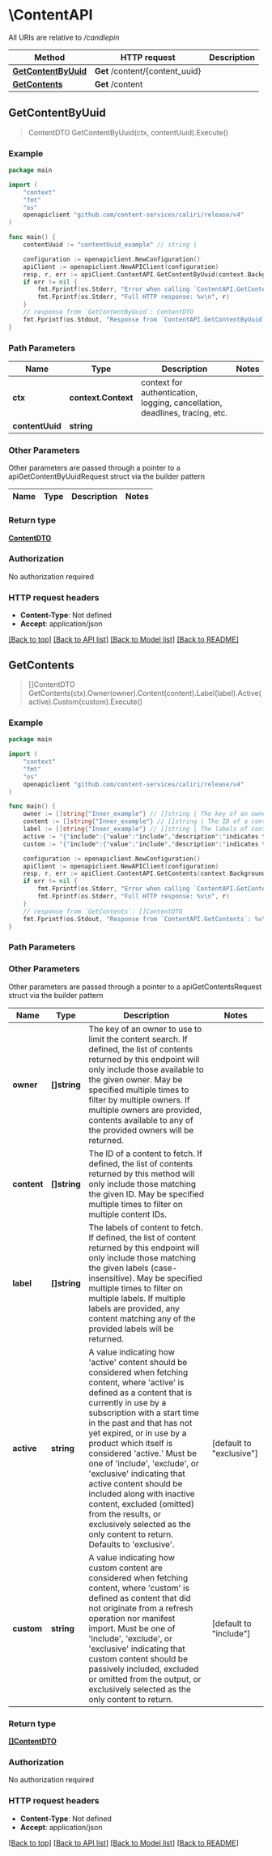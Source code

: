 # \ContentAPI

All URIs are relative to */candlepin*

Method | HTTP request | Description
------------- | ------------- | -------------
[**GetContentByUuid**](ContentAPI.md#GetContentByUuid) | **Get** /content/{content_uuid} | 
[**GetContents**](ContentAPI.md#GetContents) | **Get** /content | 



## GetContentByUuid

> ContentDTO GetContentByUuid(ctx, contentUuid).Execute()





### Example

```go
package main

import (
	"context"
	"fmt"
	"os"
	openapiclient "github.com/content-services/caliri/release/v4"
)

func main() {
	contentUuid := "contentUuid_example" // string | 

	configuration := openapiclient.NewConfiguration()
	apiClient := openapiclient.NewAPIClient(configuration)
	resp, r, err := apiClient.ContentAPI.GetContentByUuid(context.Background(), contentUuid).Execute()
	if err != nil {
		fmt.Fprintf(os.Stderr, "Error when calling `ContentAPI.GetContentByUuid``: %v\n", err)
		fmt.Fprintf(os.Stderr, "Full HTTP response: %v\n", r)
	}
	// response from `GetContentByUuid`: ContentDTO
	fmt.Fprintf(os.Stdout, "Response from `ContentAPI.GetContentByUuid`: %v\n", resp)
}
```

### Path Parameters


Name | Type | Description  | Notes
------------- | ------------- | ------------- | -------------
**ctx** | **context.Context** | context for authentication, logging, cancellation, deadlines, tracing, etc.
**contentUuid** | **string** |  | 

### Other Parameters

Other parameters are passed through a pointer to a apiGetContentByUuidRequest struct via the builder pattern


Name | Type | Description  | Notes
------------- | ------------- | ------------- | -------------


### Return type

[**ContentDTO**](ContentDTO.md)

### Authorization

No authorization required

### HTTP request headers

- **Content-Type**: Not defined
- **Accept**: application/json

[[Back to top]](#) [[Back to API list]](../README.md#documentation-for-api-endpoints)
[[Back to Model list]](../README.md#documentation-for-models)
[[Back to README]](../README.md)


## GetContents

> []ContentDTO GetContents(ctx).Owner(owner).Content(content).Label(label).Active(active).Custom(custom).Execute()





### Example

```go
package main

import (
	"context"
	"fmt"
	"os"
	openapiclient "github.com/content-services/caliri/release/v4"
)

func main() {
	owner := []string{"Inner_example"} // []string | The key of an owner to use to limit the content search. If defined, the list of contents returned by this endpoint will only include those available to the given owner. May be specified multiple times to filter by multiple owners. If multiple owners are provided, contents available to any of the provided owners will be returned.  (optional)
	content := []string{"Inner_example"} // []string | The ID of a content to fetch. If defined, the list of contents returned by this method will only include those matching the given ID. May be specified multiple times to filter on multiple content IDs.  (optional)
	label := []string{"Inner_example"} // []string | The labels of content to fetch. If defined, the list of content returned by this endpoint will only include those matching the given labels (case-insensitive). May be specified multiple times to filter on multiple labels. If multiple labels are provided, any content matching any of the provided labels will be returned.  (optional)
	active := "{"include":{"value":"include","description":"indicates the query should include matching active content, along with any inactive\ncontent\n"},"exclude":{"value":"exclude","description":"indicates the query should exclude, or omit, active content, returning only matching\ninactive content\n"},"exclusive":{"value":"exclusive","description":"indicates the query should only include matching active content, excluding any inactive\ncontent\n"}}" // string | A value indicating how 'active' content should be considered when fetching content, where 'active' is defined as a content that is currently in use by a subscription with a start time in the past and that has not yet expired, or in use by a product which itself is considered 'active.' Must be one of 'include', 'exclude', or 'exclusive' indicating that active content should be included along with inactive content, excluded (omitted) from the results, or exclusively selected as the only content to return. Defaults to 'exclusive'.  (optional) (default to "exclusive")
	custom := "{"include":{"value":"include","description":"indicates the query should include matching custom content, along with any matching\nglobally defined content\n"},"exclude":{"value":"exclude","description":"indicates the query should exclude, or omit, custom content, returning only matching\nglobally defined content\n"},"exclusive":{"value":"exclusive","description":"indicates the query should only include matching custom content, excluding any globally\ndefined content\n"}}" // string | A value indicating how custom content are considered when fetching content, where 'custom' is defined as content that did not originate from a refresh operation nor manifest import. Must be one of 'include', 'exclude', or 'exclusive' indicating that custom content should be passively included, excluded or omitted from the output, or exclusively selected as the only content to return.  (optional) (default to "include")

	configuration := openapiclient.NewConfiguration()
	apiClient := openapiclient.NewAPIClient(configuration)
	resp, r, err := apiClient.ContentAPI.GetContents(context.Background()).Owner(owner).Content(content).Label(label).Active(active).Custom(custom).Execute()
	if err != nil {
		fmt.Fprintf(os.Stderr, "Error when calling `ContentAPI.GetContents``: %v\n", err)
		fmt.Fprintf(os.Stderr, "Full HTTP response: %v\n", r)
	}
	// response from `GetContents`: []ContentDTO
	fmt.Fprintf(os.Stdout, "Response from `ContentAPI.GetContents`: %v\n", resp)
}
```

### Path Parameters



### Other Parameters

Other parameters are passed through a pointer to a apiGetContentsRequest struct via the builder pattern


Name | Type | Description  | Notes
------------- | ------------- | ------------- | -------------
 **owner** | **[]string** | The key of an owner to use to limit the content search. If defined, the list of contents returned by this endpoint will only include those available to the given owner. May be specified multiple times to filter by multiple owners. If multiple owners are provided, contents available to any of the provided owners will be returned.  | 
 **content** | **[]string** | The ID of a content to fetch. If defined, the list of contents returned by this method will only include those matching the given ID. May be specified multiple times to filter on multiple content IDs.  | 
 **label** | **[]string** | The labels of content to fetch. If defined, the list of content returned by this endpoint will only include those matching the given labels (case-insensitive). May be specified multiple times to filter on multiple labels. If multiple labels are provided, any content matching any of the provided labels will be returned.  | 
 **active** | **string** | A value indicating how &#39;active&#39; content should be considered when fetching content, where &#39;active&#39; is defined as a content that is currently in use by a subscription with a start time in the past and that has not yet expired, or in use by a product which itself is considered &#39;active.&#39; Must be one of &#39;include&#39;, &#39;exclude&#39;, or &#39;exclusive&#39; indicating that active content should be included along with inactive content, excluded (omitted) from the results, or exclusively selected as the only content to return. Defaults to &#39;exclusive&#39;.  | [default to &quot;exclusive&quot;]
 **custom** | **string** | A value indicating how custom content are considered when fetching content, where &#39;custom&#39; is defined as content that did not originate from a refresh operation nor manifest import. Must be one of &#39;include&#39;, &#39;exclude&#39;, or &#39;exclusive&#39; indicating that custom content should be passively included, excluded or omitted from the output, or exclusively selected as the only content to return.  | [default to &quot;include&quot;]

### Return type

[**[]ContentDTO**](ContentDTO.md)

### Authorization

No authorization required

### HTTP request headers

- **Content-Type**: Not defined
- **Accept**: application/json

[[Back to top]](#) [[Back to API list]](../README.md#documentation-for-api-endpoints)
[[Back to Model list]](../README.md#documentation-for-models)
[[Back to README]](../README.md)


